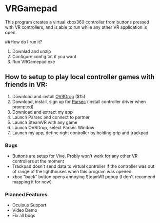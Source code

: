 # VRGamepad
This program creates a virtual xbox360 controller from buttons pressed with VR controllers, and is able to run while any other VR application is open.

##How do I run it?
1. Downlad and unzip
2. Configure config.txt if you want
3. Run VRGamepad.exe

## How to setup to play local controller games with friends in VR:
1. Download and install [OVRDrop](https://store.steampowered.com/app/586210/OVRdrop/) ($15)
2. Download, install, sign up for [Parsec](https://parsecgaming.com/downloads) (install controller driver when prompted)
3. Download and extract my app
4. Launch Parsec and connect to partner
5. Launch SteamVR with any game
6. Launch OVRDrop, select Parsec Window
7. Launch my app, define right controller by holding grip and trackpad

### Bugs
- Buttons are setup for Vive, Probly won't work for any other VR controllers at the moment
- Trackpad dosn't send data to virtual controller if the controller was out of range of the lighthouses when this program was opened.
- xbox "back" button opens annoying SteamVR popup (I don't recomend mapping it for now)


### Planned Features
- Oculous Support
- Video Demo
- Fix all bugs
